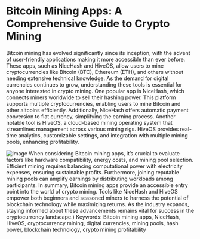 # Bitcoin Mining Apps: A Comprehensive Guide to Crypto Mining
Bitcoin mining has evolved significantly since its inception, with the advent of user-friendly applications making it more accessible than ever before. These apps, such as NiceHash and HiveOS, allow users to mine cryptocurrencies like Bitcoin (BTC), Ethereum (ETH), and others without needing extensive technical knowledge. As the demand for digital currencies continues to grow, understanding these tools is essential for anyone interested in crypto mining.
One popular app is NiceHash, which connects miners worldwide to sell their hashing power. This platform supports multiple cryptocurrencies, enabling users to mine Bitcoin and other altcoins efficiently. Additionally, NiceHash offers automatic payment conversion to fiat currency, simplifying the earning process. Another notable tool is HiveOS, a cloud-based mining operating system that streamlines management across various mining rigs. HiveOS provides real-time analytics, customizable settings, and integration with multiple mining pools, enhancing profitability.

![Image](https://github.com/user-attachments/assets/d7419ec9-dc67-403f-bf28-8faea5f1f74f)
When considering Bitcoin mining apps, it’s crucial to evaluate factors like hardware compatibility, energy costs, and mining pool selection. Efficient mining requires balancing computational power with electricity expenses, ensuring sustainable profits. Furthermore, joining reputable mining pools can amplify earnings by distributing workloads among participants.
In summary, Bitcoin mining apps provide an accessible entry point into the world of crypto mining. Tools like NiceHash and HiveOS empower both beginners and seasoned miners to harness the potential of blockchain technology while maximizing returns. As the industry expands, staying informed about these advancements remains vital for success in the cryptocurrency landscape.)
Keywords: Bitcoin mining apps, NiceHash, HiveOS, cryptocurrency mining, digital currencies, mining pools, hash power, blockchain technology, crypto mining profitability
